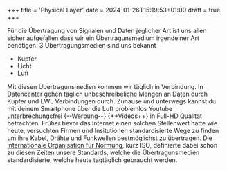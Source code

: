 +++
title = 'Physical Layer'
date = 2024-01-26T15:19:53+01:00
draft = true
+++

Für die Übertragung von Signalen und Daten jeglicher Art ist uns allen sicher aufgefallen dass wir ein Übertragunsmedium irgendeiner Art benötigen. 3 Übertragungsmedien sind uns bekannt

- Kupfer
- Licht
- Luft

Mit diesen Übertragunsmedien kommen wir täglich in Verbindung. In Datencenter gehen täglich unbeschreibeliche Mengen an Daten durch Kupfer und LWL Verbindungen durch. Zuhause und unterwegs kannst du mit deinem Smartphone über die Luft problemlos Youtube unterbrechungsfrei {--Werbung--} {++Videos++} in Full-HD Qualität betrachten. Früher bevor das Internet einen solchen Stellenwert hatte wie heute, versuchten Firmen und Insitutionen standardisierte Wege zu finden um ihre Kabel, Drähte und Funkwellen bestmöglichst zu übertragen. Die [internationale Organisation für Normung](https://www.iso.org/home.html), kurz ISO, definierte dabei schon zu diesen Zeiten unsere Standards, welche die Übertragunsmedien standardisierte, welche heute tagtäglich gebraucht werden.

